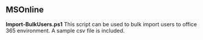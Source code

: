 ## MSOnline
__Import-BulkUsers.ps1__ This script can be used to bulk import users to office 365 environment. A sample csv file is included.
